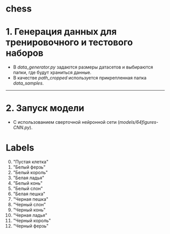 # chess
# 1. Генерация данных для тренировочного и тестового наборов
 * В _data_generator.py_ задаются размеры датасетов и выбираются папки, где будут храниться данные.
 * В качестве _path_cropped_ используется прикрепленная папка _data_samples_.
***
 # 2. Запуск модели
 * C использованием сверточной нейронной сети (_models/64figures-CNN.py_).

# Labels
0. "Пустая клетка"
1. "Белый ферзь"
2. "Белый король"
3. "Белая ладья"
4. "Белый конь"
5. "Белый слон"
6. "Белая пешка"
7. "Черная пешка"
8. "Черный слон"
9. "Черный конь"
10. "Черная ладья"
11. "Черный король"
12. "Черный ферзь"
